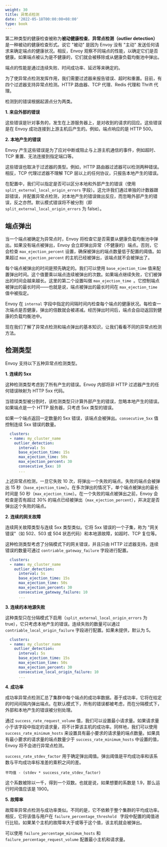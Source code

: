 ```yaml
---
weight: 30
title: 异常点检测
date: '2022-05-18T00:00:00+08:00'
type: book
---
```


第二种类型的健康检查被称为**被动健康检查**。**异常点检测（outlier detection）** 是一种被动的健康检查形式。说它 "被动" 是因为 Envoy 没有 "主动" 发送任何请求来确定端点的健康状况。相反，Envoy 观察不同端点的性能，以确定它们是否健康。如果端点被认为是不健康的，它们就会被移除或从健康负载均衡池中弹出。

端点的性能是通过连续失败、时间成功率、延迟等来确定的。

为了使异常点检测发挥作用，我们需要过滤器来报告错误、超时和重置。目前，有四个过滤器支持异常点检测。HTTP 路由器、TCP 代理、Redis 代理和 Thrift 代理。

检测到的错误根据起源点分为两类。

**1. 来自外部的错误**

这些错误是针对事务的，发生在上游服务器上，是对收到的请求的回应。这些错误是在 Envoy 成功连接到上游主机后产生的。例如，端点响应的是 HTTP 500。

**2. 本地产生的错误**

Envoy 产生这些错误是为了应对中断或阻止与上游主机通信的事件，例如超时、TCP 重置、无法连接到指定端口等。

这些错误也取决于过滤器的类型。例如，HTTP 路由器过滤器可以检测两种错误。相反，TCP 代理过滤器不理解 TCP 层以上的任何协议，只报告本地产生的错误。

在配置中，我们可以指定是否可以区分本地和外部产生的错误（使用 `split_external_local_origin_errors` 字段）。这允许我们通过单独的计数器跟踪错误，并配置异常点检测，对本地产生的错误做出反应，而忽略外部产生的错误，反之亦然。默认模式错误将不被分割（即 `split_external_local_origin_errors` 为 false）。

## 端点弹出

当一个端点被确定为异常点时，Envoy 将检查它是否需要从健康负载均衡池中弹出。如果没有端点被弹出，Envoy 会立即弹出异常（不健康的）端点。否则，它会检查 `max_ejection_percent` 设置，确保被弹出的端点数量低于配置的阈值。如果超过 `max_ejection_percent` 的主机已经被弹出，该端点就不会被弹出了。

每个端点被弹出的时间是预先确定的。我们可以使用 `base_ejection_time` 值来配置弹出时间。这个值要乘以端点连续被弹出的次数。如果端点继续失败，它们被弹出的时间会越来越长。这里的第二个设置叫做 `max_ejection_time `。它控制端点被弹出的最长时间——也就是说，端点被弹出的最长时间在 `max_ejection_time` 值中被指定。

Envoy 在 `internal` 字段中指定的间隔时间内检查每个端点的健康状况。每检查一次端点是否健康，弹出的倍数就会被递减。经历弹出时间后，端点会自动返回到健康的负载均衡池中。

现在我们了解了异常点检测和端点弹出的基本知识，让我们看看不同的异常点检测方法。

## 检测类型

Envoy 支持以下五种异常点检测类型。

**1. 连续的 5xx**

这种检测类型考虑到了所有产生的错误。Envoy 内部将非 HTTP 过滤器产生的任何错误映射为 HTTP 5xx 代码。

当错误类型被分割时，该检测类型只计算外部产生的错误，忽略本地产生的错误。如果端点是一个 HTTP 服务器，只考虑 5xx 类型的错误。

如果一个端点返回一定数量的 5xx 错误，该端点会被弹出。`consecutive_5xx` 值控制连续 5xx 错误的数量。

```yaml
  clusters:
  - name: my_cluster_name
    outlier_detection:
      interval: 5s
      base_ejection_time: 15s
      max_ejection_time: 50s
      max_ejection_percent: 30
      consecutive_5xx: 10
      ...
```

上述异常点检测，一旦它失败 10 次，将弹出一个失败的端点。失败的端点会被弹出 15 秒（`base_ejection_time`）。在多次弹出的情况下，单个端点被弹出的最长时间是 50 秒（`max_ejection_time`）。在一个失败的端点被弹出之前，Envoy 会检查是否有超过 30% 的端点已经被弹出（`max_ejection_percent`），并决定是否弹出这个失败的端点。

**2. 连续的网关故障**

连续网关故障类型与连续 5xx 类型类似。它将 5xx 错误的一个子集，称为 "网关错误"（如 502、503 或 504 状态代码）和本地源故障，如超时、TCP 复位等。

这种检测类型考虑了分隔模式下的网关错误，并且只由 HTTP 过滤器支持。连续错误的数量可通过 `contriable_gateway_failure` 字段进行配置。

```yaml
  clusters:
  - name: my_cluster_name
    outlier_detection:
      interval: 5s
      base_ejection_time: 15s
      max_ejection_time: 50s
      max_ejection_percent: 30
      consecutive_gateway_failure: 10
      ...
```

**3. 连续的本地源失败**

这种类型只在分隔模式下启用（`split_external_local_origin_errors` 为 true），它只考虑本地产生的错误。连续失败的数量可以通过 `contriable_local_origin_failure` 字段进行配置。如果未提供，默认为 5。

```yaml
  clusters:
  - name: my_cluster_name
    outlier_detection:
      interval: 5s
      base_ejection_time: 15s
      max_ejection_time: 50s
      max_ejection_percent: 30
      consecutive_local_origin_failure: 10
      ...
```

**4. 成功率**

成功率异常点检测汇总了集群中每个端点的成功率数据。基于成功率，它将在给定的时间间隔内弹出端点。在默认模式下，所有的错误都被考虑，而在分隔模式下，外部和本地产生的错误被分别处理。

通过 `success_rate_request_volume` 值，我们可以设置最小请求量。如果请求量小于该字段中指定的请求量，将不计算该主机的成功率。同样地，我们可以使用 `success_rate_minimum_hosts` 来设置具有最小要求的请求量的端点数量。如果具有最小要求的请求量的端点数量少于 `success_rate_minimum_hosts` 中设置的值，Envoy 将不会进行异常点检测。

`success_rate_stdev_factor` 用于确定弹出阈值。弹出阈值是平均成功率和该系数与平均成功率标准差的乘积之间的差。

```
平均值 - (stdev * success_rate_stdev_factor)
```

这个系数被除以一千，得到一个双数。也就是说，如果想要的系数是 1.9，那么运行时间值应该是 1900。

**5. 故障率**

故障率异常点检测与成功率类似。不同的是，它不依赖于整个集群的平均成功率。相反，它将该值与用户在 `failure_percentage_threshold ` 字段中配置的阈值进行比较。如果某个主机的故障率大于或等于这个值，该主机就会被弹出。

可以使用 `failure_percentage_minimum_hosts` 和 `failure_percentage_request_volume` 配置最小主机和请求量。